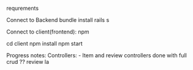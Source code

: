 requrements 




Connect to Backend 
bundle install 
 rails s 

Connect to client(frontend): 
npm 


cd client 
npm install
npm start 


Progress notes: 
Controllers: 
    - Item and review controllers done with full crud 
    ?? review la